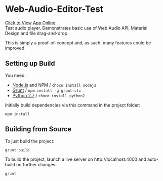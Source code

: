 # Web-Audio-Editor-Test

[Click to View App Online](https://testing.jamiegl.com/audioeditor/#).  
Test audio player. Demonstrates basic use of Web Audio API, Material Design and file drag-and-drop.

This is simply a proof-of-concept and, as such, many features could be improved.

## Setting up Build

You need:

- [Node.js](https://nodejs.org) and NPM / `choco install nodejs`
- [Grunt](https://gruntjs.com/) / `npm install -g grunt-cli`
- [Python 2.7](https://www.python.org/downloads/release/python-2713/) / `choco install python2`

Initially build dependencies via this command in the project folder:

    npm install

## Building from Source

To just build the project:

    grunt build

To build the project, launch a live server on http://localhost:4000 and auto-build on further changes:

    grunt
